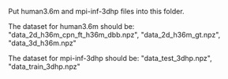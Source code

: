 Put human3.6m and mpi-inf-3dhp files into this folder.

The dataset for human3.6m should be:
  "data_2d_h36m_cpn_ft_h36m_dbb.npz", 
  "data_2d_h36m_gt.npz", 
  "data_3d_h36m.npz"

The dataset for mpi-inf-3dhp should be:
  "data_test_3dhp.npz", 
  "data_train_3dhp.npz"

